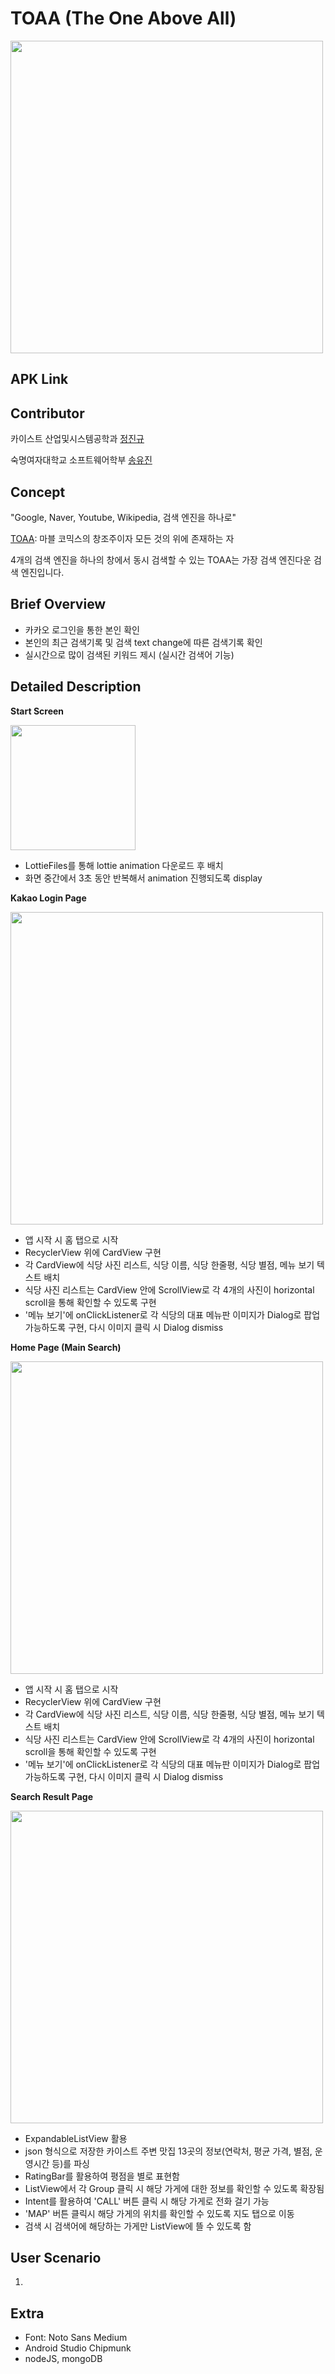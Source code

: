# TOAA (The One Above All)

<img src="https://user-images.githubusercontent.com/58676453/178432481-5ec70202-4dfb-402c-ba85-e80ceaf1d70d.png" width="500"/>


## APK Link



## Contributor

카이스트 산업및시스템공학과 [정진규](https://github.com/jeongjingyu)

숙명여자대학교 소프트웨어학부 [송유진](https://github.com/kryptonite43)




## Concept

"Google, Naver, Youtube, Wikipedia, 검색 엔진을 하나로"

[TOAA](https://namu.wiki/w/%EC%9B%90%20%EC%96%B4%EB%B3%B4%EB%B8%8C%20%EC%98%AC): 마블 코믹스의 창조주이자 모든 것의 위에 존재하는 자

4개의 검색 엔진을 하나의 창에서 동시 검색할 수 있는 TOAA는 가장 검색 엔진다운 검색 엔진입니다.



## Brief Overview

- 카카오 로그인을 통한 본인 확인
- 본인의 최근 검색기록 및 검색 text change에 따른 검색기록 확인
- 실시간으로 많이 검색된 키워드 제시 (실시간 검색어 기능)



## Detailed Description

**Start Screen**

<img src="https://user-images.githubusercontent.com/58676453/178438850-fc4021aa-d06a-4aa5-bc2c-9e016d0165b5.jpg" width="200"/>

- LottieFiles를 통해 lottie animation 다운로드 후 배치
- 화면 중간에서 3초 동안 반복해서 animation 진행되도록 display


**Kakao Login Page**

<img src="https://user-images.githubusercontent.com/58676453/178438942-b4d6b803-7c90-4800-9ab2-7179769909d2.jpg" width="500"/>


- 앱 시작 시 홈 탭으로 시작
- RecyclerView 위에 CardView 구현
- 각 CardView에 식당 사진 리스트, 식당 이름, 식당 한줄평, 식당 별점, 메뉴 보기 텍스트 배치
- 식당 사진 리스트는 CardView 안에 ScrollView로 각 4개의 사진이 horizontal scroll을 통해 확인할 수 있도록 구현
- '메뉴 보기'에 onClickListener로 각 식당의 대표 메뉴판 이미지가 Dialog로 팝업 가능하도록 구현, 다시 이미지 클릭 시 Dialog dismiss


**Home Page (Main Search)**

<img src="https://user-images.githubusercontent.com/58676453/178438666-ffe0a62e-64d2-450d-b1a6-a4996c833a42.png" width="500"/>


- 앱 시작 시 홈 탭으로 시작
- RecyclerView 위에 CardView 구현
- 각 CardView에 식당 사진 리스트, 식당 이름, 식당 한줄평, 식당 별점, 메뉴 보기 텍스트 배치
- 식당 사진 리스트는 CardView 안에 ScrollView로 각 4개의 사진이 horizontal scroll을 통해 확인할 수 있도록 구현
- '메뉴 보기'에 onClickListener로 각 식당의 대표 메뉴판 이미지가 Dialog로 팝업 가능하도록 구현, 다시 이미지 클릭 시 Dialog dismiss



**Search Result Page**

<img src="https://user-images.githubusercontent.com/58676453/178439323-56da0154-aa0d-478e-a2c2-930a0432288d.png" width="500"/>


- ExpandableListView 활용
- json 형식으로 저장한 카이스트 주변 맛집 13곳의 정보(연락처, 평균 가격, 별점, 운영시간 등)를 파싱
- RatingBar를 활용하여 평점을 별로 표현함
- ListView에서 각 Group 클릭 시 해당 가게에 대한 정보를 확인할 수 있도록 확장됨
- Intent를 활용하여 'CALL' 버튼 클릭 시 해당 가게로 전화 걸기 가능
- 'MAP' 버튼 클릭시 해당 가게의 위치를 확인할 수 있도록 지도 탭으로 이동
- 검색 시 검색어에 해당하는 가게만 ListView에 뜰 수 있도록 함



## User Scenario

1. 


## Extra
- Font: Noto Sans Medium
- Android Studio Chipmunk
- nodeJS, mongoDB
